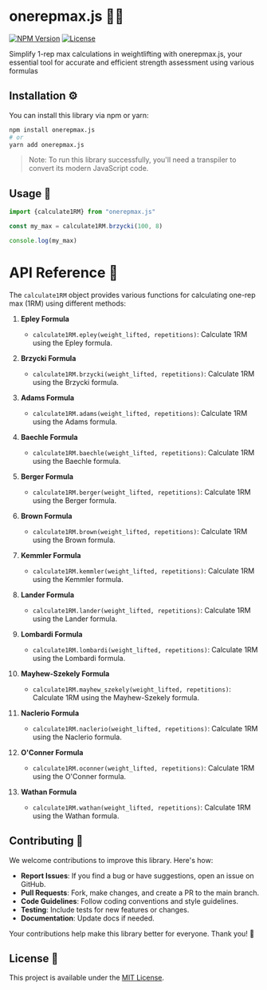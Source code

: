# onerepmax.js 🏋️‍♂️

[![NPM Version](https://img.shields.io/npm/v/onerepmax.js.svg)](https://www.npmjs.com/package/onerepmax.js) [![License](https://img.shields.io/npm/l/onerepmax.js.svg)](https://github.com/iamkacperwasik/onerepmax.js/blob/main/LICENSE)

Simplify 1-rep max calculations in weightlifting with onerepmax.js, your essential tool for accurate and efficient strength assessment using various formulas

## Installation ⚙️

You can install this library via npm or yarn:

```bash
npm install onerepmax.js
# or
yarn add onerepmax.js
```

> Note: To run this library successfully, you'll need a transpiler to convert its modern JavaScript code.

## Usage 🚀

```js
import {calculate1RM} from "onerepmax.js"

const my_max = calculate1RM.brzycki(100, 8)

console.log(my_max)
```

# API Reference 📖

The `calculate1RM` object provides various functions for calculating one-rep max (1RM) using different methods:

1. **Epley Formula**

   - `calculate1RM.epley(weight_lifted, repetitions)`: Calculate 1RM using the Epley formula.

2. **Brzycki Formula**

   - `calculate1RM.brzycki(weight_lifted, repetitions)`: Calculate 1RM using the Brzycki formula.

3. **Adams Formula**

   - `calculate1RM.adams(weight_lifted, repetitions)`: Calculate 1RM using the Adams formula.

4. **Baechle Formula**

   - `calculate1RM.baechle(weight_lifted, repetitions)`: Calculate 1RM using the Baechle formula.

5. **Berger Formula**

   - `calculate1RM.berger(weight_lifted, repetitions)`: Calculate 1RM using the Berger formula.

6. **Brown Formula**

   - `calculate1RM.brown(weight_lifted, repetitions)`: Calculate 1RM using the Brown formula.

7. **Kemmler Formula**

   - `calculate1RM.kemmler(weight_lifted, repetitions)`: Calculate 1RM using the Kemmler formula.

8. **Lander Formula**

   - `calculate1RM.lander(weight_lifted, repetitions)`: Calculate 1RM using the Lander formula.

9. **Lombardi Formula**

   - `calculate1RM.lombardi(weight_lifted, repetitions)`: Calculate 1RM using the Lombardi formula.

10. **Mayhew-Szekely Formula**

    - `calculate1RM.mayhew_szekely(weight_lifted, repetitions)`: Calculate 1RM using the Mayhew-Szekely formula.

11. **Naclerio Formula**

    - `calculate1RM.naclerio(weight_lifted, repetitions)`: Calculate 1RM using the Naclerio formula.

12. **O'Conner Formula**

    - `calculate1RM.oconner(weight_lifted, repetitions)`: Calculate 1RM using the O'Conner formula.

13. **Wathan Formula**
    - `calculate1RM.wathan(weight_lifted, repetitions)`: Calculate 1RM using the Wathan formula.

## Contributing 🤝

We welcome contributions to improve this library. Here's how:

- **Report Issues**: If you find a bug or have suggestions, open an issue on GitHub.
- **Pull Requests**: Fork, make changes, and create a PR to the main branch.
- **Code Guidelines**: Follow coding conventions and style guidelines.
- **Testing**: Include tests for new features or changes.
- **Documentation**: Update docs if needed.

Your contributions help make this library better for everyone. Thank you! 🙌

## License 📝

This project is available under the [MIT License](./LICENSE).
